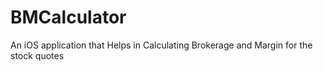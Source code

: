 # BMCalculator
An iOS application that Helps in Calculating Brokerage and Margin for the stock quotes 
